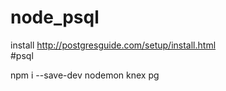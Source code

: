 # node_psql


install http://postgresguide.com/setup/install.html  
#psql  

npm i --save-dev nodemon knex pg

